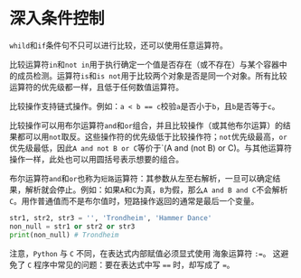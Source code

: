 # 深入条件控制
`whild`和`if`条件句不只可以进行比较，还可以使用任意运算符。

比较运算符`in`和`not in`用于执行确定一个值是否存在（或不存在）与某个容器中的成员检测。运算符`is`和`is not`用于比较两个对象是否是同一个对象。所有比较运算符的优先级都一样，且低于任何数值运算符。

比较操作支持链式操作。例如：`a < b == c`校验`a`是否小于`b`，且`b`是否等于`c`。

比较操作可以用布尔运算符`and`和`or`组合，并且比较操作（或其他布尔运算）的结果都可以用`not`取反。这些操作符的优先级低于比较操作符；`not`优先级最高，`or`优先级最低，因此`A and not B or C`等价于`(A and (not B) or C)。与其他运算符操作一样，此处也可以用圆括号表示想要的组合。

布尔运算符`and`和`or`也称为`短路`运算符：其参数从左至右解析，一旦可以确定结果，解析就会停止。例如：如果`A`和`C`为真，`B`为假，那么`A and B and C`不会解析`C`。用作普通值而不是布尔值时，短路操作返回的通常是最后一个变量。

```python
str1, str2, str3 = '', 'Trondheim', 'Hammer Dance'
non_null = str1 or str2 or str3
print(non_null) # Trondheim
```

注意，`Python` 与 `C` 不同，在表达式内部赋值必须显式使用 海象运算符 `:=`。 这避免了 `C` 程序中常见的问题：要在表达式中写 `==` 时，却写成了 `=`。